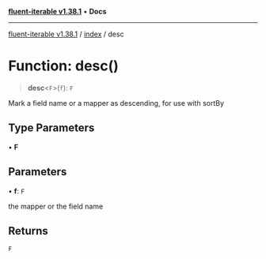 [**fluent-iterable v1.38.1**](../../README.md) • **Docs**

***

[fluent-iterable v1.38.1](../../README.md) / [index](../README.md) / desc

# Function: desc()

> **desc**\<`F`\>(`f`): `F`

Mark a field name or a mapper as descending, for use with sortBy

## Type Parameters

• **F**

## Parameters

• **f**: `F`

the mapper or the field name

## Returns

`F`
